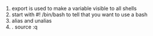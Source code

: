 1. export is used to make a variable visible to all shells
2. start with #! /bin/bash   to tell that you want to use a bash
3. alias and unalias
4. . source
:q


